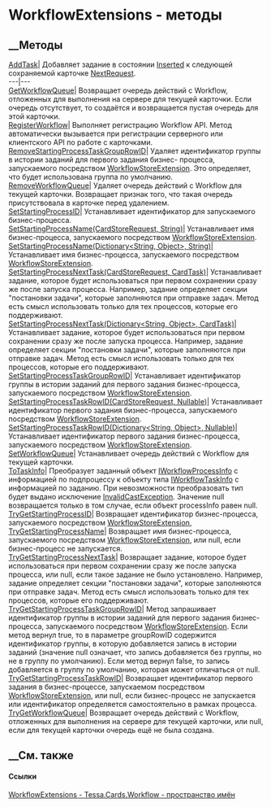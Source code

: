 # WorkflowExtensions - методы
##  __Методы
[AddTask](M_Tessa_Cards_Workflow_WorkflowExtensions_AddTask.htm)|  Добавляет
задание в состоянии [Inserted](T_Tessa_Cards_CardRowState.htm) к следующей
сохраняемой карточке
[NextRequest](P_Tessa_Cards_Workflow_IWorkflowContext_NextRequest.htm).  
---|---  
[GetWorkflowQueue](M_Tessa_Cards_Workflow_WorkflowExtensions_GetWorkflowQueue.htm)|
Возвращает очередь действий с Workflow, отложенных для выполнения на сервере
для текущей карточки. Если очередь отсутствует, то создаётся и возвращается
пустая очередь для этой карточки.  
[RegisterWorkflow](M_Tessa_Cards_Workflow_WorkflowExtensions_RegisterWorkflow.htm)|
Выполняет регистрацию Workflow API. Метод автоматически вызывается при
регистрации серверного или клиентского API по работе с карточками.  
[RemoveStartingProcessTaskGroupRowID](M_Tessa_Cards_Workflow_WorkflowExtensions_RemoveStartingProcessTaskGroupRowID.htm)|
Удаляет идентификатор группы в истории заданий для первого задания бизнес-
процесса, запускаемого посредством
[WorkflowStoreExtension](T_Tessa_Cards_Workflow_WorkflowStoreExtension.htm).
Это определяет, что будет использована группа по умолчанию.  
[RemoveWorkflowQueue](M_Tessa_Cards_Workflow_WorkflowExtensions_RemoveWorkflowQueue.htm)|
Удаляет очередь действий с Workflow для текущей карточки. Возвращает признак
того, что такая очередь присутствовала в карточке перед удалением.  
[SetStartingProcessID](M_Tessa_Cards_Workflow_WorkflowExtensions_SetStartingProcessID.htm)|
Устанавливает идентификатор для запускаемого бизнес-процесса.  
[SetStartingProcessName(CardStoreRequest,
String)](M_Tessa_Cards_Workflow_WorkflowExtensions_SetStartingProcessName_1.htm)|
Устанавливает имя бизнес-процесса, запускаемого посредством
[WorkflowStoreExtension](T_Tessa_Cards_Workflow_WorkflowStoreExtension.htm).  
[SetStartingProcessName(Dictionary<String, Object>,
String)](M_Tessa_Cards_Workflow_WorkflowExtensions_SetStartingProcessName.htm)|
Устанавливает имя бизнес-процесса, запускаемого посредством
[WorkflowStoreExtension](T_Tessa_Cards_Workflow_WorkflowStoreExtension.htm).  
[SetStartingProcessNextTask(CardStoreRequest,
CardTask)](M_Tessa_Cards_Workflow_WorkflowExtensions_SetStartingProcessNextTask_1.htm)|
Устанавливает задание, которое будет использоваться при первом сохранении
сразу же после запуска процесса. Например, задание определяет секции
"постановки задачи", которые заполняются при отправке задач. Метод есть смысл
использовать только для тех процессов, которые его поддерживают.  
[SetStartingProcessNextTask(Dictionary<String, Object>,
CardTask)](M_Tessa_Cards_Workflow_WorkflowExtensions_SetStartingProcessNextTask.htm)|
Устанавливает задание, которое будет использоваться при первом сохранении
сразу же после запуска процесса. Например, задание определяет секции
"постановки задачи", которые заполняются при отправке задач. Метод есть смысл
использовать только для тех процессов, которые его поддерживают.  
[SetStartingProcessTaskGroupRowID](M_Tessa_Cards_Workflow_WorkflowExtensions_SetStartingProcessTaskGroupRowID.htm)|
Устанавливает идентификатор группы в истории заданий для первого задания
бизнес-процесса, запускаемого посредством
[WorkflowStoreExtension](T_Tessa_Cards_Workflow_WorkflowStoreExtension.htm).  
[SetStartingProcessTaskRowID(CardStoreRequest,
Nullable<Guid>)](M_Tessa_Cards_Workflow_WorkflowExtensions_SetStartingProcessTaskRowID_1.htm)|
Устанавливает идентификатор первого задания бизнес-процесса, запускаемого
посредством
[WorkflowStoreExtension](T_Tessa_Cards_Workflow_WorkflowStoreExtension.htm).  
[SetStartingProcessTaskRowID(Dictionary<String, Object>,
Nullable<Guid>)](M_Tessa_Cards_Workflow_WorkflowExtensions_SetStartingProcessTaskRowID.htm)|
Устанавливает идентификатор первого задания бизнес-процесса, запускаемого
посредством
[WorkflowStoreExtension](T_Tessa_Cards_Workflow_WorkflowStoreExtension.htm).  
[SetWorkflowQueue](M_Tessa_Cards_Workflow_WorkflowExtensions_SetWorkflowQueue.htm)|
Устанавливает очередь действий с Workflow для текущей карточки.  
[ToTaskInfo](M_Tessa_Cards_Workflow_WorkflowExtensions_ToTaskInfo.htm)|
Преобразует заданный объект
[IWorkflowProcessInfo](T_Tessa_Cards_Workflow_IWorkflowProcessInfo.htm) с
информацией по подпроцессу к объекту типа
[IWorkflowTaskInfo](T_Tessa_Cards_Workflow_IWorkflowTaskInfo.htm) с
информацией по заданию. При невозможности преобразовать тип будет выдано
исключение
[InvalidCastException](https://learn.microsoft.com/dotnet/api/system.invalidcastexception).
Значение null возвращается только в том случае, если объект processInfo равен
null.  
[TryGetStartingProcessID](M_Tessa_Cards_Workflow_WorkflowExtensions_TryGetStartingProcessID.htm)|
Возвращает идентификатор бизнес-процесса, запускаемого посредством
[WorkflowStoreExtension](T_Tessa_Cards_Workflow_WorkflowStoreExtension.htm),  
[TryGetStartingProcessName](M_Tessa_Cards_Workflow_WorkflowExtensions_TryGetStartingProcessName.htm)|
Возвращает имя бизнес-процесса, запускаемого посредством
[WorkflowStoreExtension](T_Tessa_Cards_Workflow_WorkflowStoreExtension.htm),
или null, если бизнес-процесс не запускается.  
[TryGetStartingProcessNextTask](M_Tessa_Cards_Workflow_WorkflowExtensions_TryGetStartingProcessNextTask.htm)|
Возвращает задание, которое будет использоваться при первом сохранении сразу
же после запуска процесса, или null, если такое задание не было установлено.
Например, задание определяет секции "постановки задачи", которые заполняются
при отправке задач. Метод есть смысл использовать только для тех процессов,
которые его поддерживают.  
[TryGetStartingProcessTaskGroupRowID](M_Tessa_Cards_Workflow_WorkflowExtensions_TryGetStartingProcessTaskGroupRowID.htm)|
Метод запрашивает идентификатор группы в истории заданий для первого задания
бизнес-процесса, запускаемого посредством
[WorkflowStoreExtension](T_Tessa_Cards_Workflow_WorkflowStoreExtension.htm).
Если метод вернул true, то в параметре groupRowID содержится идентификатор
группы, в которую добавляется запись в истории заданий (значение null
означает, что запись добавляется без группы, но не в группу по умолчанию).
Если метод вернул false, то запись добавляется в группу по умолчанию, которая
может отличаться от null.  
[TryGetStartingProcessTaskRowID](M_Tessa_Cards_Workflow_WorkflowExtensions_TryGetStartingProcessTaskRowID.htm)|
Возвращает идентификатор первого задания в бизнес-процессе, запускаемом
посредством
[WorkflowStoreExtension](T_Tessa_Cards_Workflow_WorkflowStoreExtension.htm),
или null, если бизнес-процесс не запускается или идентификатор определяется
самостоятельно в рамках процесса.  
[TryGetWorkflowQueue](M_Tessa_Cards_Workflow_WorkflowExtensions_TryGetWorkflowQueue.htm)|
Возвращает очередь действий с Workflow, отложенных для выполнения на сервере
для текущей карточки, или null, если для текущей карточки очередь ещё не была
создана.  
## __См. также
#### Ссылки
[WorkflowExtensions - ](T_Tessa_Cards_Workflow_WorkflowExtensions.htm)
[Tessa.Cards.Workflow - пространство имён](N_Tessa_Cards_Workflow.htm)
